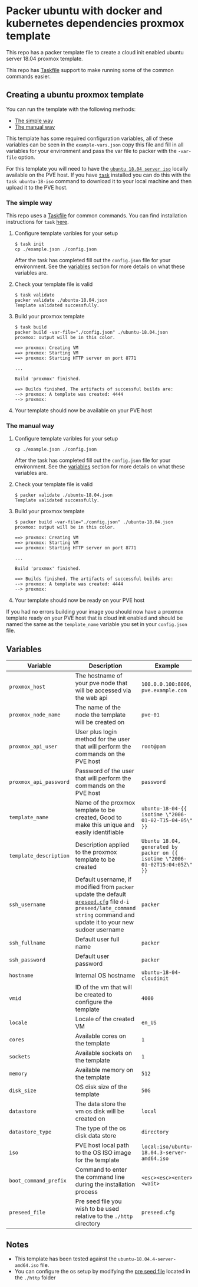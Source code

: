 # Packer ubuntu with docker and kubernetes dependencies proxmox template

This repo has a packer template file to create a cloud init enabled ubuntu server 18.04 proxmox template.

This repo has [Taskfile](https://taskfile.dev/#/) support to make running some of the common commands easier.

## Creating a ubuntu proxmox template

You can run the template with the following methods:

- [The simple way](#The-simple-way)
- [The manual way](#The-manual-way)

This template has some required configuration variables, all of these variables can be seen in the `example-vars.json` copy this file and fill in all variables for your environment and pass the var file to packer with the `-var-file` option.

For this template you will need to have the [`ubuntu 18.04 server iso`](http://cdimage.ubuntu.com/releases/18.04/release/) locally available on the PVE host. If you have [`task`](https://taskfile.dev/#/) installed you can do this with the `task ubuntu-18-iso` command to download it to your local machine and then upload it to the PVE host.

### The simple way

This repo uses a [Taskfile](https://taskfile.dev/#/) for common commands. You can find installation instructions for `task` [here](https://taskfile.dev/#/installation).

1. Configure template varibles for your setup

   ```shell
   $ task init
   cp ./example.json ./config.json
   ```

   After the task has completed fill out the `config.json` file for your environment. See the [variables](#variables) section for more details on what these variables are.

2. Check your template file is valid

   ```shell
   $ task validate
   packer validate ./ubuntu-18.04.json
   Template validated successfully.
   ```

3. Build your proxmox template

   ```shell
   $ task build
   packer build -var-file="./config.json" ./ubuntu-18.04.json
   proxmox: output will be in this color.

   ==> proxmox: Creating VM
   ==> proxmox: Starting VM
   ==> proxmox: Starting HTTP server on port 8771

   ...

   Build 'proxmox' finished.

   ==> Builds finished. The artifacts of successful builds are:
   --> proxmox: A template was created: 4444
   --> proxmox:
   ```

4. Your template should now be available on your PVE host

### The manual way

1. Configure template varibles for your setup

   ```shell
   cp ./example.json ./config.json
   ```

   After the task has completed fill out the `config.json` file for your environment. See the [variables](#variables) section for more details on what these variables are.

2. Check your template file is valid

   ```shell
   $ packer validate ./ubuntu-18.04.json
   Template validated successfully.
   ```

3. Build your proxmox template

   ```shell
   $ packer build -var-file="./config.json" ./ubuntu-18.04.json
   proxmox: output will be in this color.

   ==> proxmox: Creating VM
   ==> proxmox: Starting VM
   ==> proxmox: Starting HTTP server on port 8771

   ...

   Build 'proxmox' finished.

   ==> Builds finished. The artifacts of successful builds are:
   --> proxmox: A template was created: 4444
   --> proxmox:
   ```

4. Your template should now be ready on your PVE host

If you had no errors building your image you should now have a proxmox template ready on your PVE host that is cloud init enabled and should be named the same as the `template_name` variable you set in your `config.json` file.

## Variables

| Variable               | Description                                                                                                                                                                                 | Example                                                                       |
| ---------------------- | ------------------------------------------------------------------------------------------------------------------------------------------------------------------------------------------- | ----------------------------------------------------------------------------- |
| `proxmox_host`         | The hostname of your pve node that will be accessed via the web api                                                                                                                         | `100.0.0.100:8006`, `pve.example.com`                                         |
| `proxmox_node_name`    | The name of the node the template will be created on                                                                                                                                        | `pve-01`                                                                      |
| `proxmox_api_user`     | User plus login method for the user that will perform the commands on the PVE host                                                                                                          | `root@pam`                                                                    |
| `proxmox_api_password` | Password of the user that will perform the commands on the PVE host                                                                                                                         | `password`                                                                    |
| `template_name`        | Name of the proxmox template to be created, Good to make this unique and easily identifiable                                                                                                | `ubuntu-18-04-{{ isotime \"2006-01-02-T15-04-05\" }}`                         |
| `template_description` | Description applied to the proxmox template to be created                                                                                                                                   | `Ubuntu 18.04, generated by packer on {{ isotime \"2006-01-02T15:04:05Z\" }}` |
| `ssh_username`         | Default username, if modified from `packer` update the default [`preseed.cfg`](./http/preseed.cfg) file `d-i preseed/late_command string` command and update it to your new sudoer username | `packer`                                                                      |
| `ssh_fullname`         | Default user full name                                                                                                                                                                      | `packer`                                                                      |
| `ssh_password`         | Default user password                                                                                                                                                                       | `packer`                                                                      |
| `hostname`             | Internal OS hostname                                                                                                                                                                        | `ubuntu-18-04-cloudinit`                                                      |
| `vmid`                 | ID of the vm that will be created to configure the template                                                                                                                                 | `4000`                                                                        |
| `locale`               | Locale of the created VM                                                                                                                                                                    | `en_US`                                                                       |
| `cores`                | Available cores on the template                                                                                                                                                             | `1`                                                                           |
| `sockets`              | Available sockets on the template                                                                                                                                                           | `1`                                                                           |
| `memory`               | Available memory on the template                                                                                                                                                            | `512`                                                                         |
| `disk_size`            | OS disk size of the template                                                                                                                                                                | `50G`                                                                         |
| `datastore`            | The data store the vm os disk will be created on                                                                                                                                            | `local`                                                                       |
| `datastore_type`       | The type of the os disk data store                                                                                                                                                          | `directory`                                                                   |
| `iso`                  | PVE host local path to the OS ISO image for the template                                                                                                                                    | `local:iso/ubuntu-18.04.3-server-amd64.iso`                                   |
| `boot_command_prefix`  | Command to enter the command line during the installation process                                                                                                                           | `<esc><esc><enter><wait>`                                                     |
| `preseed_file`         | Pre seed file you wish to be used relative to the `./http` directory                                                                                                                        | `preseed.cfg`                                                                 |

## Notes

- This template has been tested against the `ubuntu-18.04.4-server-amd64.iso` file.
- You can configure the os setup by modifying the [pre seed file](https://help.ubuntu.com/lts/installation-guide/s390x/apbs02.html) located in the `./http` folder
